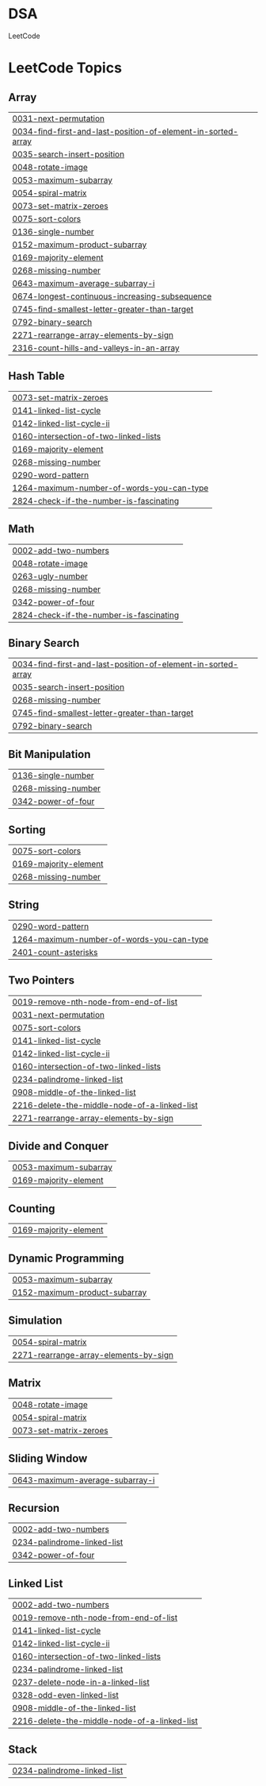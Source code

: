 # DSA
LeetCode

<!---LeetCode Topics Start-->
# LeetCode Topics
## Array
|  |
| ------- |
| [0031-next-permutation](https://github.com/srushti2403/DSA/tree/master/0031-next-permutation) |
| [0034-find-first-and-last-position-of-element-in-sorted-array](https://github.com/srushti2403/DSA/tree/master/0034-find-first-and-last-position-of-element-in-sorted-array) |
| [0035-search-insert-position](https://github.com/srushti2403/DSA/tree/master/0035-search-insert-position) |
| [0048-rotate-image](https://github.com/srushti2403/DSA/tree/master/0048-rotate-image) |
| [0053-maximum-subarray](https://github.com/srushti2403/DSA/tree/master/0053-maximum-subarray) |
| [0054-spiral-matrix](https://github.com/srushti2403/DSA/tree/master/0054-spiral-matrix) |
| [0073-set-matrix-zeroes](https://github.com/srushti2403/DSA/tree/master/0073-set-matrix-zeroes) |
| [0075-sort-colors](https://github.com/srushti2403/DSA/tree/master/0075-sort-colors) |
| [0136-single-number](https://github.com/srushti2403/DSA/tree/master/0136-single-number) |
| [0152-maximum-product-subarray](https://github.com/srushti2403/DSA/tree/master/0152-maximum-product-subarray) |
| [0169-majority-element](https://github.com/srushti2403/DSA/tree/master/0169-majority-element) |
| [0268-missing-number](https://github.com/srushti2403/DSA/tree/master/0268-missing-number) |
| [0643-maximum-average-subarray-i](https://github.com/srushti2403/DSA/tree/master/0643-maximum-average-subarray-i) |
| [0674-longest-continuous-increasing-subsequence](https://github.com/srushti2403/DSA/tree/master/0674-longest-continuous-increasing-subsequence) |
| [0745-find-smallest-letter-greater-than-target](https://github.com/srushti2403/DSA/tree/master/0745-find-smallest-letter-greater-than-target) |
| [0792-binary-search](https://github.com/srushti2403/DSA/tree/master/0792-binary-search) |
| [2271-rearrange-array-elements-by-sign](https://github.com/srushti2403/DSA/tree/master/2271-rearrange-array-elements-by-sign) |
| [2316-count-hills-and-valleys-in-an-array](https://github.com/srushti2403/DSA/tree/master/2316-count-hills-and-valleys-in-an-array) |
## Hash Table
|  |
| ------- |
| [0073-set-matrix-zeroes](https://github.com/srushti2403/DSA/tree/master/0073-set-matrix-zeroes) |
| [0141-linked-list-cycle](https://github.com/srushti2403/DSA/tree/master/0141-linked-list-cycle) |
| [0142-linked-list-cycle-ii](https://github.com/srushti2403/DSA/tree/master/0142-linked-list-cycle-ii) |
| [0160-intersection-of-two-linked-lists](https://github.com/srushti2403/DSA/tree/master/0160-intersection-of-two-linked-lists) |
| [0169-majority-element](https://github.com/srushti2403/DSA/tree/master/0169-majority-element) |
| [0268-missing-number](https://github.com/srushti2403/DSA/tree/master/0268-missing-number) |
| [0290-word-pattern](https://github.com/srushti2403/DSA/tree/master/0290-word-pattern) |
| [1264-maximum-number-of-words-you-can-type](https://github.com/srushti2403/DSA/tree/master/1264-maximum-number-of-words-you-can-type) |
| [2824-check-if-the-number-is-fascinating](https://github.com/srushti2403/DSA/tree/master/2824-check-if-the-number-is-fascinating) |
## Math
|  |
| ------- |
| [0002-add-two-numbers](https://github.com/srushti2403/DSA/tree/master/0002-add-two-numbers) |
| [0048-rotate-image](https://github.com/srushti2403/DSA/tree/master/0048-rotate-image) |
| [0263-ugly-number](https://github.com/srushti2403/DSA/tree/master/0263-ugly-number) |
| [0268-missing-number](https://github.com/srushti2403/DSA/tree/master/0268-missing-number) |
| [0342-power-of-four](https://github.com/srushti2403/DSA/tree/master/0342-power-of-four) |
| [2824-check-if-the-number-is-fascinating](https://github.com/srushti2403/DSA/tree/master/2824-check-if-the-number-is-fascinating) |
## Binary Search
|  |
| ------- |
| [0034-find-first-and-last-position-of-element-in-sorted-array](https://github.com/srushti2403/DSA/tree/master/0034-find-first-and-last-position-of-element-in-sorted-array) |
| [0035-search-insert-position](https://github.com/srushti2403/DSA/tree/master/0035-search-insert-position) |
| [0268-missing-number](https://github.com/srushti2403/DSA/tree/master/0268-missing-number) |
| [0745-find-smallest-letter-greater-than-target](https://github.com/srushti2403/DSA/tree/master/0745-find-smallest-letter-greater-than-target) |
| [0792-binary-search](https://github.com/srushti2403/DSA/tree/master/0792-binary-search) |
## Bit Manipulation
|  |
| ------- |
| [0136-single-number](https://github.com/srushti2403/DSA/tree/master/0136-single-number) |
| [0268-missing-number](https://github.com/srushti2403/DSA/tree/master/0268-missing-number) |
| [0342-power-of-four](https://github.com/srushti2403/DSA/tree/master/0342-power-of-four) |
## Sorting
|  |
| ------- |
| [0075-sort-colors](https://github.com/srushti2403/DSA/tree/master/0075-sort-colors) |
| [0169-majority-element](https://github.com/srushti2403/DSA/tree/master/0169-majority-element) |
| [0268-missing-number](https://github.com/srushti2403/DSA/tree/master/0268-missing-number) |
## String
|  |
| ------- |
| [0290-word-pattern](https://github.com/srushti2403/DSA/tree/master/0290-word-pattern) |
| [1264-maximum-number-of-words-you-can-type](https://github.com/srushti2403/DSA/tree/master/1264-maximum-number-of-words-you-can-type) |
| [2401-count-asterisks](https://github.com/srushti2403/DSA/tree/master/2401-count-asterisks) |
## Two Pointers
|  |
| ------- |
| [0019-remove-nth-node-from-end-of-list](https://github.com/srushti2403/DSA/tree/master/0019-remove-nth-node-from-end-of-list) |
| [0031-next-permutation](https://github.com/srushti2403/DSA/tree/master/0031-next-permutation) |
| [0075-sort-colors](https://github.com/srushti2403/DSA/tree/master/0075-sort-colors) |
| [0141-linked-list-cycle](https://github.com/srushti2403/DSA/tree/master/0141-linked-list-cycle) |
| [0142-linked-list-cycle-ii](https://github.com/srushti2403/DSA/tree/master/0142-linked-list-cycle-ii) |
| [0160-intersection-of-two-linked-lists](https://github.com/srushti2403/DSA/tree/master/0160-intersection-of-two-linked-lists) |
| [0234-palindrome-linked-list](https://github.com/srushti2403/DSA/tree/master/0234-palindrome-linked-list) |
| [0908-middle-of-the-linked-list](https://github.com/srushti2403/DSA/tree/master/0908-middle-of-the-linked-list) |
| [2216-delete-the-middle-node-of-a-linked-list](https://github.com/srushti2403/DSA/tree/master/2216-delete-the-middle-node-of-a-linked-list) |
| [2271-rearrange-array-elements-by-sign](https://github.com/srushti2403/DSA/tree/master/2271-rearrange-array-elements-by-sign) |
## Divide and Conquer
|  |
| ------- |
| [0053-maximum-subarray](https://github.com/srushti2403/DSA/tree/master/0053-maximum-subarray) |
| [0169-majority-element](https://github.com/srushti2403/DSA/tree/master/0169-majority-element) |
## Counting
|  |
| ------- |
| [0169-majority-element](https://github.com/srushti2403/DSA/tree/master/0169-majority-element) |
## Dynamic Programming
|  |
| ------- |
| [0053-maximum-subarray](https://github.com/srushti2403/DSA/tree/master/0053-maximum-subarray) |
| [0152-maximum-product-subarray](https://github.com/srushti2403/DSA/tree/master/0152-maximum-product-subarray) |
## Simulation
|  |
| ------- |
| [0054-spiral-matrix](https://github.com/srushti2403/DSA/tree/master/0054-spiral-matrix) |
| [2271-rearrange-array-elements-by-sign](https://github.com/srushti2403/DSA/tree/master/2271-rearrange-array-elements-by-sign) |
## Matrix
|  |
| ------- |
| [0048-rotate-image](https://github.com/srushti2403/DSA/tree/master/0048-rotate-image) |
| [0054-spiral-matrix](https://github.com/srushti2403/DSA/tree/master/0054-spiral-matrix) |
| [0073-set-matrix-zeroes](https://github.com/srushti2403/DSA/tree/master/0073-set-matrix-zeroes) |
## Sliding Window
|  |
| ------- |
| [0643-maximum-average-subarray-i](https://github.com/srushti2403/DSA/tree/master/0643-maximum-average-subarray-i) |
## Recursion
|  |
| ------- |
| [0002-add-two-numbers](https://github.com/srushti2403/DSA/tree/master/0002-add-two-numbers) |
| [0234-palindrome-linked-list](https://github.com/srushti2403/DSA/tree/master/0234-palindrome-linked-list) |
| [0342-power-of-four](https://github.com/srushti2403/DSA/tree/master/0342-power-of-four) |
## Linked List
|  |
| ------- |
| [0002-add-two-numbers](https://github.com/srushti2403/DSA/tree/master/0002-add-two-numbers) |
| [0019-remove-nth-node-from-end-of-list](https://github.com/srushti2403/DSA/tree/master/0019-remove-nth-node-from-end-of-list) |
| [0141-linked-list-cycle](https://github.com/srushti2403/DSA/tree/master/0141-linked-list-cycle) |
| [0142-linked-list-cycle-ii](https://github.com/srushti2403/DSA/tree/master/0142-linked-list-cycle-ii) |
| [0160-intersection-of-two-linked-lists](https://github.com/srushti2403/DSA/tree/master/0160-intersection-of-two-linked-lists) |
| [0234-palindrome-linked-list](https://github.com/srushti2403/DSA/tree/master/0234-palindrome-linked-list) |
| [0237-delete-node-in-a-linked-list](https://github.com/srushti2403/DSA/tree/master/0237-delete-node-in-a-linked-list) |
| [0328-odd-even-linked-list](https://github.com/srushti2403/DSA/tree/master/0328-odd-even-linked-list) |
| [0908-middle-of-the-linked-list](https://github.com/srushti2403/DSA/tree/master/0908-middle-of-the-linked-list) |
| [2216-delete-the-middle-node-of-a-linked-list](https://github.com/srushti2403/DSA/tree/master/2216-delete-the-middle-node-of-a-linked-list) |
## Stack
|  |
| ------- |
| [0234-palindrome-linked-list](https://github.com/srushti2403/DSA/tree/master/0234-palindrome-linked-list) |
<!---LeetCode Topics End-->